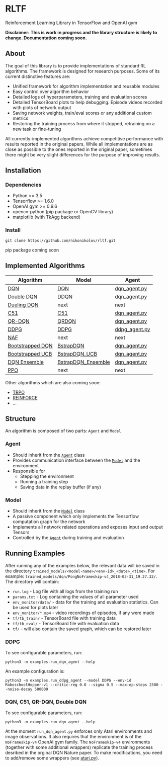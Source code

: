 # RLTF
Reinforcement Learning Library in TensorFlow and OpenAI gym

**Disclaimer: This is work in progress and the library structure is likely to change. Documentation coming soon.**

## About

The goal of this library is to provide implementations of standard RL
algorithms. The framework is designed for research purposes. Some of its
current distinctive features are:
- Unified framework for algorithm implementation and reusable modules
- Easy control over algorithm behavior
- Detailed logs of hyperparameters, training and evaluation scores
- Detailed TensorBoard plots to help debugging. Episode videos recorded with plots of network output
- Saving network weights, train/eval scores or any additional custom metrics
- Restoring the training process from where it stopped, retraining on a new task or fine-tuning

All currently-implemented algorithms achieve competitive performance with results
reported in the original papers. While all implementations are as close as
possible to the ones reported in the original paper, sometimes there might be
very slight differences for the purpose of improving results.


## Installation

### Dependencies
- Python >= 3.5
- Tensorflow >= 1.6.0
- OpenAI gym >= 0.9.6
- opencv-python (pip package or OpenCV library)
- matplotlib (with TkAgg backend)

### Install
```
git clone https://github.com/nikonikolov/rltf.git
```
pip package coming soon


## Implemented Algorithms

| Algorithm                                                 | Model                                          | Agent   |
| ---                                                       | ---                                            | ---     |
| [DQN](https://www.nature.com/articles/nature14236)        | [DQN](rltf/models/dqn.py)                      | [dqn_agent.py](rltf/agents/dqn_agent.py)   |
| [Double DQN](https://arxiv.org/abs/1509.06461)            | [DDQN](rltf/models/ddqn.py)                    | [dqn_agent.py](rltf/agents/dqn_agent.py)   |
| [Dueling DQN](https://arxiv.org/abs/1511.06581)           | next                                           | next                                       |
| [C51](https://arxiv.org/abs/1707.06887)                   | [C51](rltf/models/c51.py)                      | [dqn_agent.py](rltf/agents/dqn_agent.py)   |
| [QR-DQN](https://arxiv.org/abs/1710.10044)                | [QRDQN](rltf/models/qrdqn.py)                  | [dqn_agent.py](rltf/agents/dqn_agent.py)   |
| [DDPG](https://arxiv.org/abs/1509.02971)                  | [DDPG](rltf/models/ddpg.py)                    | [ddpg_agent.py](rltf/agents/ddpg_agent.py) |
| [NAF](https://arxiv.org/abs/1603.00748)                   | next                                           | next                                       |
| [Bootstrapped DQN](https://arxiv.org/pdf/1602.04621.pdf)  | [BstrapDQN](rltf/models/bstrap_dqn.py)         | [dqn_agent.py](rltf/agents/dqn_agent.py)   |
| [Bootstrapped UCB](https://arxiv.org/pdf/1706.01502.pdf)  | [BstrapDQN_UCB](rltf/models/bstrap_dqn.py)     | [dqn_agent.py](rltf/agents/dqn_agent.py)   |
| [DQN Ensemble](https://arxiv.org/pdf/1706.01502.pdf)      | [BstrapDQN_Ensemble](rltf/models/bstrap_dqn.py)| [dqn_agent.py](rltf/agents/dqn_agent.py)   |
| [PPO](https://arxiv.org/abs/1707.06347)                   | next                                           | next                                       |

Other algorithms which are also coming soon:
- [TRPO](https://arxiv.org/abs/1502.05477)
- [REINFORCE]()
- ...

## Structure

An algorithm is composed of two parts: `Agent` and `Model`

### Agent
- Should inherit from the [`Agent`](rltf/agents/agent.py) class
- Provides communication interface between the [`Model`](rltf/models/model.py) and the environment
- Responsible for
  - Stepping the environment
  - Running a training step
  - Saving data in the replay buffer (if any)

### Model
- Should inherit from the [`Model`](rltf/models/model.py) class
- A passive component which only implements the Tensorflow computation graph for the network
- Implements all network related operations and exposes input and output Tensors
- Controlled by the [`Agent`](rltf/agents/agent.py) during training and evaluation


## Running Examples

After running any of the examples below, the relevant data will be saved in the
directory `trained_models/<model-name>/<env-id>_<date>_<time>`. For example:
`trained_models/dqn/PongNoFrameskip-v4_2018-03-31_19.27.33/`. The directory will
contain:
- `run.log` - Log file with all logs from the training run
- `params.txt` - Log containing the values of all parameter used
- `env_monitor/data/` - data for the training and evaluation statistics. Can be used for plots later
- `env_monitor/*.mp4` - video recordings of episodes, if any were made
- `tf/tb_train/` - TensorBoard file with training data
- `tf/tb_eval/` - TensorBoard file with evaluation data
- `tf/` - will also contain the saved graph, which can be restored later


### DDPG
To see configurable parameters, run:
```
python3 -m examples.run_dqn_agent --help
```
An example configuration is:
```
python3 -m examples.run_ddpg_agent --model DDPG --env-id RoboschoolHopper-v1 --critic-reg 0.0 --sigma 0.5 --max-ep-steps 2500 --noise-decay 500000
```

### DQN, C51, QR-DQN, Double DQN
To see configurable parameters, run:
```
python3 -m examples.run_dqn_agent --help
```

At the moment `run_dqn_agent.py` enforces only Atari environments and image
observations. It also requires that the environment is of the `NoFrameskip-v4`
OpenAI gym family. The `NoFrameskip-v4` environments (together with some
additional wrappers) replicate the training process desribed in the orginal DQN
Nature paper. To make modifications, you need to add/remove some wrappers (see
[atari.py](rltf/envs/atari.py)).
